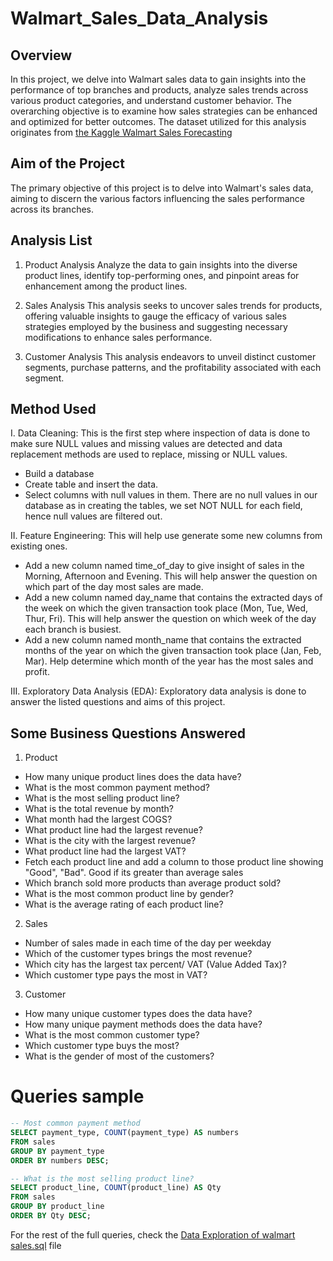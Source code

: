 # Walmart_Sales_Data_Analysis

## Overview 
In this project, we delve into Walmart sales data to gain insights into the performance of top branches and products, analyze sales trends across various product categories, and understand customer behavior. The overarching objective is to examine how sales strategies can be enhanced and optimized for better outcomes. The dataset utilized for this analysis originates from [the Kaggle Walmart Sales Forecasting ](https://www.kaggle.com/code/aslanahmedov/walmart-sales-forecasting)

## Aim of the Project
The primary objective of this project is to delve into Walmart's sales data, aiming to discern the various factors influencing the sales performance across its branches.

## Analysis List
1. Product Analysis
Analyze the data to gain insights into the diverse product lines, identify top-performing ones, and pinpoint areas for enhancement among the product lines.

2. Sales Analysis
This analysis seeks to uncover sales trends for products, offering valuable insights to gauge the efficacy of various sales strategies employed by the business and suggesting necessary modifications to enhance sales performance.

3. Customer Analysis
This analysis endeavors to unveil distinct customer segments, purchase patterns, and the profitability associated with each segment.

## Method Used
I. Data Cleaning: This is the first step where inspection of data is done to make sure NULL values and missing values are detected and data replacement methods are used to replace, missing or NULL values.
- Build a database
- Create table and insert the data.
- Select columns with null values in them. There are no null values in our database as in creating the tables, we set NOT NULL for each field, hence null values are filtered out.

II. Feature Engineering: This will help use generate some new columns from existing ones.
- Add a new column named time_of_day to give insight of sales in the Morning, Afternoon and Evening. This will help answer the question on which part of the day most sales are made.
- Add a new column named day_name that contains the extracted days of the week on which the given transaction took place (Mon, Tue, Wed, Thur, Fri). This will help answer the question on which week of the day each branch is busiest.
- Add a new column named month_name that contains the extracted months of the year on which the given transaction took place (Jan, Feb, Mar). Help determine which month of the year has the most sales and profit.
  
III. Exploratory Data Analysis (EDA): Exploratory data analysis is done to answer the listed questions and aims of this project.

## Some Business Questions Answered
1. Product
- How many unique product lines does the data have?
- What is the most common payment method?
- What is the most selling product line?
- What is the total revenue by month?
- What month had the largest COGS?
- What product line had the largest revenue?
- What is the city with the largest revenue?
- What product line had the largest VAT?
- Fetch each product line and add a column to those product line showing "Good", "Bad". Good if its greater than average sales
- Which branch sold more products than average product sold?
- What is the most common product line by gender?
- What is the average rating of each product line?

2. Sales
- Number of sales made in each time of the day per weekday
- Which of the customer types brings the most revenue?
- Which city has the largest tax percent/ VAT (Value Added Tax)?
- Which customer type pays the most in VAT?

3. Customer
- How many unique customer types does the data have?
- How many unique payment methods does the data have?
- What is the most common customer type?
- Which customer type buys the most?
- What is the gender of most of the customers?

# Queries sample
```sql
-- Most common payment method
SELECT payment_type, COUNT(payment_type) AS numbers
FROM sales
GROUP BY payment_type
ORDER BY numbers DESC;

-- What is the most selling product line?
SELECT product_line, COUNT(product_line) AS Qty
FROM sales
GROUP BY product_line
ORDER BY Qty DESC;
```

For the rest of the full queries, check the [Data Exploration of walmart sales.sql](https://github.com/moformajor/Walmart_Sales_Data_Analysis/blob/main/Data%20Exploration%20of%20walmart%20sales.sql) file
